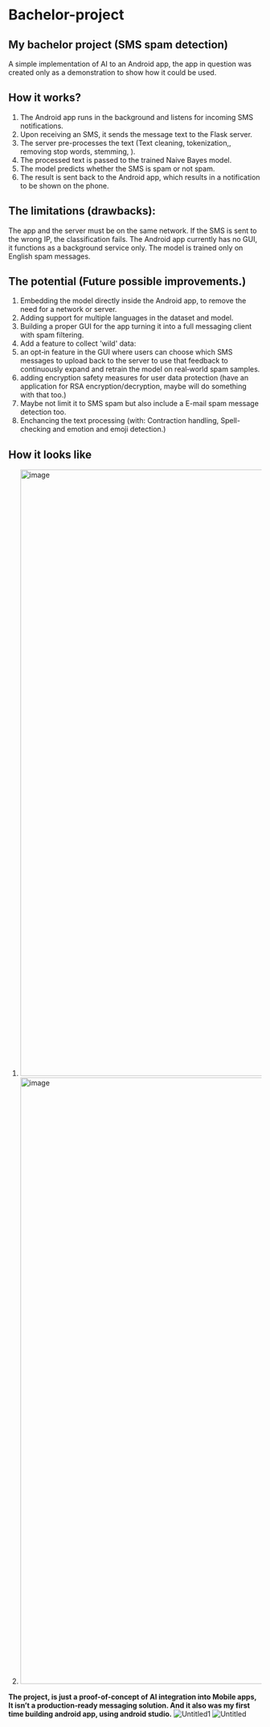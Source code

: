 # Bachelor-project
## My bachelor project (SMS spam detection)
A simple implementation of AI to an Android app, the app in question was created only as a demonstration to show how it could be used.

## How it works?

1. The Android app runs in the background and listens for incoming SMS notifications.
2. Upon receiving an SMS, it sends the message text to the Flask server.
3. The server pre-processes the text (Text cleaning, tokenization,, removing stop words, stemming, ).
4. The processed text is passed to the trained Naive Bayes model.
5. The model predicts whether the SMS is spam or not spam.
6. The result is sent back to the Android app, which results in a notification to be shown on the phone.

   

## **The limitations (drawbacks):**

The app and the server must be on the same network. If the SMS is sent to the wrong IP, the classification fails.
The Android app currently has no GUI, it functions as a background service only.
The model is trained only on English spam messages.

## The potential (Future possible improvements.)

1. Embedding the model directly inside the Android app, to remove the need for a network or server.
2. Adding support for multiple languages in the dataset and model.
3. Building a proper GUI for the app turning it into a full messaging client with spam filtering.
4. Add a feature to collect 'wild' data:
5. an opt‑in feature in the GUI where users can choose which SMS messages to upload back to the server to use that feedback  to continuously expand and retrain the model on real‑world spam samples.
6. adding encryption safety measures for user data protection (have an application for RSA encryption/decryption, maybe will do something with that too.)
7. Maybe not limit it to SMS spam but also include a E-mail spam message detection too.
8. Enchancing the text processing (with: Contraction handling, Spell-checking and emotion and emoji detection.)


## How it looks like

1. <img width="540" height="1204" alt="image" src="https://github.com/user-attachments/assets/77b79e1e-765d-4731-a038-a671af497f40" />


2. <img width="540" height="1204" alt="image" src="https://github.com/user-attachments/assets/535ff390-d460-4a12-baf0-4eb71dad775b" />

 




**The project, is just a proof-of-concept of AI integration into Mobile apps, It isn’t a production‑ready messaging solution. And it also was my first time building android app, using android studio.** 
![Untitled1](https://github.com/user-attachments/assets/ad975e43-cb94-4d3a-a7bc-ad26db978449)
![Untitled](https://github.com/user-attachments/assets/e3ace8e5-d156-487f-9697-a5bec1b6cd18)
